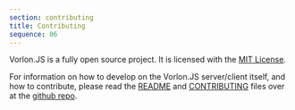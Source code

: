 ```yaml
---
section: contributing
title: Contributing
sequence: 06
---
```


Vorlon.JS is a fully open source project. It is licensed with the [MIT License](https://github.com/MicrosoftDX/Vorlonjs/blob/master/LICENSE).

For information on how to develop on the Vorlon.JS server/client itself, and how to contribute, please read the [README](https://github.com/MicrosoftDX/Vorlonjs/blob/master/README.md) and [CONTRIBUTING](https://github.com/MicrosoftDX/Vorlonjs/blob/master/CONTRIBUTING.md) files over at the [github repo](https://github.com/MicrosoftDX/Vorlonjs).
